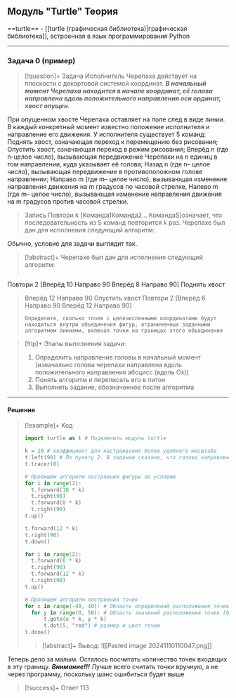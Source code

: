 ## Модуль "Turtle" Теория
==turtle== - [[turtle (графическая библиотека)|графическая библиотека]], встроенная в язык программирования Python 

---
### Задача 0 (пример)
> [!question]+ Задача
> Исполнитель Черепаха действует на плоскости с декартовой системой координат. ***В начальный момент Черепаха находится в начале координат, её голова направлена вдоль положительного направления оси ординат, хвост опущен***.
> 
При опущенном хвосте Черепаха оставляет на поле след в виде линии. В каждый конкретный момент известно положение исполнителя и направление его движения. У исполнителя существует 5 команд: Поднять хвост, означающая переход к перемещению без рисования; Опустить хвост, означающая переход в режим рисования; Вперёд n (где n-целое число), вызывающая передвижение Черепахи на n единиц в том направлении, куда указывает её голова; Назад n (где n– целое число), вызывающая передвижение в противоположном голове направлении; Направо m (где m– целое число), вызывающая изменение направления движения на m градусов по часовой стрелке, Налево m (где m– целое число), вызывающая изменение направления движения на m градусов против часовой стрелки. 
> 
> Запись Повтори k [Команда1Команда2… КомандаS]означает, что последовательность из S команд повторится k раз. Черепахе был дан для исполнения следующий алгоритм:

Обычно, условие для задачи выглядит так.

> [!abstract]+ Черепахе был дан для исполнения следующий алгоритм:
> ```
Повтори 2 [Вперёд 10 Направо 90 Вперёд 8 Направо 90] 
Поднять хвост 
> Вперёд 12 Направо 90 
> Опустить хвост 
> Повтори 2 [Вперёд 6 Направо 90 Вперёд 12 Направо 90]
> ```
> Определите, сколько точек с целочисленными координатами будут находиться внутри объединения фигур, ограниченных заданными алгоритмом линиями, включая точки на границах этого объединения

> [!tip]+ Этапы выполнения задачи:
> 1. Определить направление головы в начальный момент (изначально голова черепахи направлена вдоль положительного направления абсцисс (вдоль Ox))
> 2. Понять алгоритм и переписать его в питон
> 3. Выполнить задание, обозначенное после алгоритма

---
#### Решение
> [!example]+ Код
> ```py
> import turtle as t # Подключить модуль turtle
> 
> k = 20 # коэффициент для настраивания более удобного масштаба
> t.left(90) # По пункту 2. В задании сказано, что голова направлена вдоль положительного направления оси ординат
> t.tracer(0)
>
># Пропишем алгоритм построения фигуры по условию
>for i in range(2):
>	t.forward(10 * k)
>	t.right(90)
>	t.forward(8 * k)
>	t.right(90)
>t.up()
>
>t.forward(12 * k)
>t.right(90)
>t.down()
>
>for i in range(2):
>	t.forward(6 * k)
>	t.right(90)
>	t.forward(12 * k)
>	t.right(90)
>t.up()
>
># Пропишем алгоритм построения точек
>for x in range(-40, 40): # Область определений расположения точек [-40, 40). При обходимости можно изменять
>	for y in range(0, 50): # Область значений расположения точек [0, 50). При обходимости можно изменять
>		t.goto(x * k, y * k)
>		t.dot(5, "red") # размер и цвет точки
>t.done()
> ```
> > [!abstract]+ Вывод:
> > ![[Pasted image 20241110110047.png]]

Теперь дело за малым. Осталось посчитать количество точек входящих в эту границу.
***Внимание!!!*** Лучше всего считать точки вручную, а не через программу, поскольку шанс ошибиться будет выше

> [!success]+ Ответ
> 113



